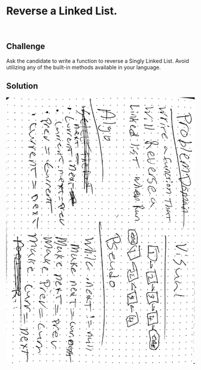 # Reverse a Linked List.
<!-- Short summary or background information -->
​
## Challenge
Ask the candidate to write a function to reverse a Singly Linked List. 
Avoid utilizing any of the built-in methods available in your language.
## Solution
![](whiteboard.jpg)
